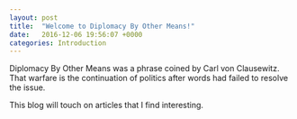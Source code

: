 ```yaml
---
layout: post
title:  "Welcome to Diplomacy By Other Means!"
date:   2016-12-06 19:56:07 +0000
categories: Introduction
---
```

Diplomacy By Other Means was a phrase coined by Carl von Clausewitz. 
That warfare is the continuation of politics after words had failed to resolve the issue. 

This blog will touch on articles that I find interesting. 

